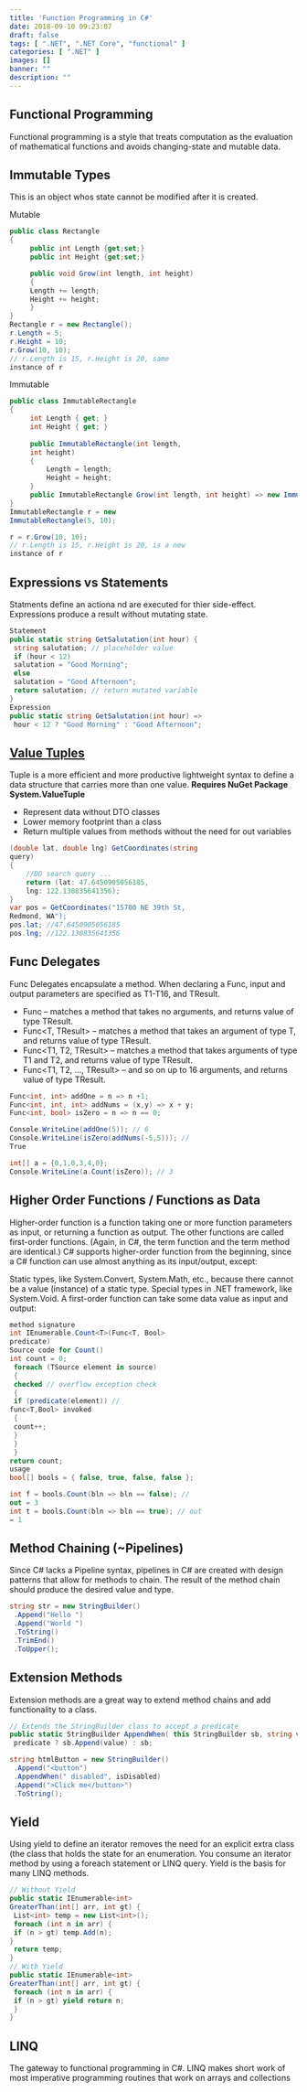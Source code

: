 ```yaml
---
title: 'Function Programming in C#'
date: 2018-09-10 09:23:07
draft: false
tags: [ ".NET", ".NET Core", "functional" ]
categories: [ ".NET" ]
images: []
banner: ""
description: ""
---
```


## Functional Programming
Functional programming is a style that treats computation as the evaluation of
mathematical functions and avoids changing-state and mutable data.

## Immutable Types
This is an object whos state cannot be modified after it is created.

Mutable
```csharp
public class Rectangle
{
	 public int Length {get;set;}
	 public int Height {get;set;}

	 public void Grow(int length, int height)
	 {
	 Length += length;
	 Height += height;
	 }
}
Rectangle r = new Rectangle();
r.Length = 5;
r.Height = 10;
r.Grow(10, 10);
// r.Length is 15, r.Height is 20, same
instance of r
```

Immutable
```csharp
public class ImmutableRectangle
{
	 int Length { get; }
	 int Height { get; }
	
	 public ImmutableRectangle(int length,
	 int height)
	 {
		 Length = length;
		 Height = height;
	 }
	 public ImmutableRectangle Grow(int length, int height) => new ImmutableRectangle(Length + length, Height + height);
}
ImmutableRectangle r = new
ImmutableRectangle(5, 10);

r = r.Grow(10, 10);
// r.Length is 15, r.Height is 20, is a new
instance of r
```

## Expressions vs Statements
Statments define an actiona nd are executed for thier side-effect.
Expressions produce a result without mutating state.

```csharp
Statement
public static string GetSalutation(int hour) {
 string salutation; // placeholder value
 if (hour < 12)
 salutation = "Good Morning";
 else
 salutation = "Good Afternoon";
 return salutation; // return mutated variable
}
Expression
public static string GetSalutation(int hour) =>
 hour < 12 ? "Good Morning" : "Good Afternoon";
```

## [Value Tuples](https://blogs.msdn.microsoft.com/mazhou/2017/05/26/c-7-series-part-1-value-tuples/)
Tuple is a more efficient and more productive lightweight syntax to define a data structure that carries more than one value. 
**Requires NuGet Package System.ValueTuple**

* Represent data without DTO classes
* Lower memory footprint than a class
* Return multiple values from methods without the need for out variables

```csharp
(double lat, double lng) GetCoordinates(string
query)
{
	//DO search query ...
	return (lat: 47.6450905056185,
	lng: 122.130835641356);
}
var pos = GetCoordinates("15700 NE 39th St,
Redmond, WA");
pos.lat; //47.6450905056185
pos.lng; //122.130835641356
```

## Func Delegates

Func Delegates encapsulate a method. When declaring a Func, input and output parameters are specified as T1-T16, and TResult.

* Func<TResult> – matches a method that takes no arguments, and returns value of type TResult.
* Func<T, TResult> – matches a method that takes an argument of type T, and returns value of type TResult.
* Func<T1, T2, TResult> – matches a method that takes arguments of type T1 and T2, and returns value of type TResult.
* Func<T1, T2, …, TResult> – and so on up to 16 arguments, and returns value of type TResult.

```csharp
Func<int, int> addOne = n => n +1;
Func<int, int, int> addNums = (x,y) => x + y;
Func<int, bool> isZero = n => n == 0;

Console.WriteLine(addOne(5)); // 6
Console.WriteLine(isZero(addNums(-5,5))); //
True

int[] a = {0,1,0,3,4,0};
Console.WriteLine(a.Count(isZero)); // 3
```

## Higher Order Functions / Functions as Data

Higher-order function is a function taking one or more function parameters as input, or returning a function as output. The other functions are called first-order functions. (Again, in C#, the term function and the term method are identical.) C# supports higher-order function from the beginning, since a C# function can use almost anything as its input/output, except:

Static types, like System.Convert, System.Math, etc., because there cannot be a value (instance) of a static type.
Special types in .NET framework, like System.Void.
A first-order function can take some data value as input and output:

```csharp
method signature
int IEnumerable.Count<T>(Func<T, Bool>
predicate)
Source code for Count()
int count = 0;
 foreach (TSource element in source)
 {
 checked // overflow exception check
 {
 if (predicate(element)) //
func<T,Bool> invoked
 {
 count++;
 }
 }
 }
return count;
usage
bool[] bools = { false, true, false, false };

int f = bools.Count(bln => bln == false); //
out = 3
int t = bools.Count(bln => bln == true); // out
= 1
```

## Method Chaining (~Pipelines)

Since C# lacks a Pipeline syntax, pipelines in C# are created with design patterns that allow for methods to chain. 
The result of the method chain should produce the desired value and type.

```csharp
string str = new StringBuilder()
 .Append("Hello ")
 .Append("World ")
 .ToString()
 .TrimEnd()
 .ToUpper();
```

## Extension Methods

Extension methods are a great way to extend method chains and add functionality to a class.

```csharp
// Extends the StringBuilder class to accept a predicate
public static StringBuilder AppendWhen( this StringBuilder sb, string value, bool predicate) =>
 predicate ? sb.Append(value) : sb;

string htmlButton = new StringBuilder()
 .Append("<button")
 .AppendWhen(" disabled", isDisabled)
 .Append(">Click me</button>")
 .ToString();
```

## Yield

Using yield to define an iterator removes the need for an explicit extra class (the class that holds the state for an enumeration.
You consume an iterator method by using a foreach statement or LINQ query.
Yield is the basis for many LINQ methods.

```csharp
// Without Yield
public static IEnumerable<int>
GreaterThan(int[] arr, int gt) {
 List<int> temp = new List<int>();
 foreach (int n in arr) {
 if (n > gt) temp.Add(n);
}
 return temp;
}
// With Yield
public static IEnumerable<int>
GreaterThan(int[] arr, int gt) {
 foreach (int n in arr) {
 if (n > gt) yield return n;
 }
}
```

## LINQ

The gateway to functional programming in C#. LINQ makes short work of most imperative programming routines that work on arrays and collections

